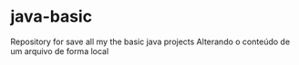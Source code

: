 # java-basic

Repository for save all my the basic java projects
Alterando o conteúdo de um arquivo de forma local
